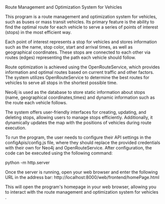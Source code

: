 Route Management and Optimization System for Vehicles

This program is a route management and optimization system for vehicles, such as buses or mass 
transit vehicles. Its primary feature is the ability to find the optimal route for each vehicle 
to serve a series of points of interest (stops) in the most efficient way.

Each point of interest represents a stop for vehicles and stores information such as the name,
stop color, start and arrival times, as well as geographical coordinates. These stops are connected
to each other via routes (edges) representing the path each vehicle should follow.

Route optimization is achieved using the OpenRouteService, which provides information and optimal 
routes based on current traffic and other factors. The system utilizes OpenRouteService to determine
the best routes for vehicles to serve all stops in the shortest possible time.

Neo4j is used as the database to store static information about stops (name, geographical coordinates,times)
and dynamic information such as the route each vehicle follows.

The system offers user-friendly interfaces for creating, updating, and deleting stops, allowing users
to manage stops efficiently. Additionally, it dynamically updates the map with the positions of
vehicles during route execution.

To run the program, the user needs to configure their API settings in the configApis/config.js file,
where they should replace the provided credentials with their own for Neo4j and OpenRouteService. 
After configuration, the code can be executed using the following command:

python -m http.server

Once the server is running, open your web browser and enter the following URL in the address bar:
http://localhost:8000/web/frontend/homePage.html

This will open the program's homepage in your web browser, allowing you to interact 
with the route management and optimization system for vehicles .